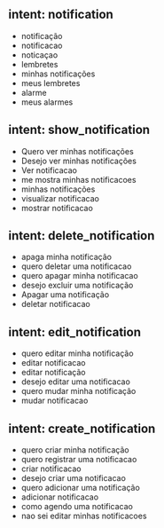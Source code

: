 ## intent: notification
- notificação
- notificacao
- noticaçao
- lembretes
- minhas notificações
- meus lembretes
- alarme
- meus alarmes

## intent: show_notification
- Quero ver minhas notificações
- Desejo ver minhas notificações
- Ver notificacao
- me mostra minhas notificacoes
- minhas notificações
- visualizar notificacao
- mostrar notificacao

## intent: delete_notification
- apaga minha notificação
- quero deletar uma notificacao
- quero apagar minha notificacao
- desejo excluir uma notificação
- Apagar uma notificação
- deletar notificacao

## intent: edit_notification
- quero editar minha notificação
- editar notificacao
- editar notificação
- desejo editar uma notificacao
- quero mudar minha notificação
- mudar notificacao

## intent: create_notification
- quero criar minha notificação
- quero registrar uma notificacao
- criar notificacao
- desejo criar uma notificacao
- quero adicionar uma notificação
- adicionar notificacao
- como agendo uma notificacao
- nao sei editar minhas notificacoes